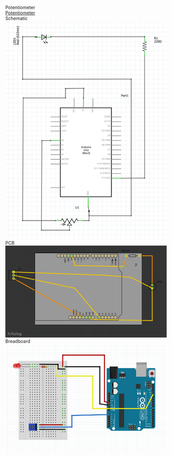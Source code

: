 Potentiometer
</br>
[Potentiometer](https://www.youtube.com/watch?v=x8Ilyt4yVk0)
</br>
Schematic
</br>
![Schematic](https://github.com/jiqi963/Embedded-System/blob/master/Circuit%201B/Schematic.PNG)
</br>
PCB
</br>
![PCB](https://github.com/jiqi963/Embedded-System/blob/master/Circuit%201B/PCB.PNG)
</br>
Breadboard
</br>
![Breadboard](https://github.com/jiqi963/Embedded-System/blob/master/Circuit%201B/Breadbroad.PNG)
</br>

